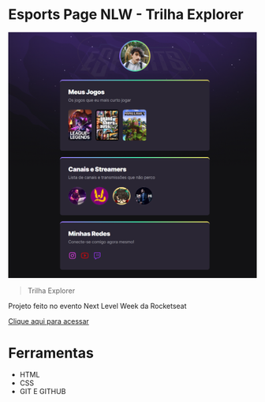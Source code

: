 # Esports Page NLW - Trilha Explorer

![preview](./preview.png)

> Trilha Explorer

Projeto feito no evento Next Level Week da Rocketseat


[Clique aqui para acessar](https://github.com/jonatannollidesouza/Esports-page-NLW)

# Ferramentas
- HTML
- CSS
- GIT E GITHUB
